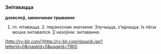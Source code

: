 ### Знітавацца
**дзеяслоў, закончанае трыванне**

1. гл. нітавацца. 2. пераноснае значэнне: Злучыцца, з'яднацца. Іх лёсы моцна знітаваліся. || назоўнік: знітаванне.

<a rel="author">[http://rv-blr.com/](http://rv-blr.com/slounik.jsp?letterId=0&maskId=0&pageId=1180)</a>
